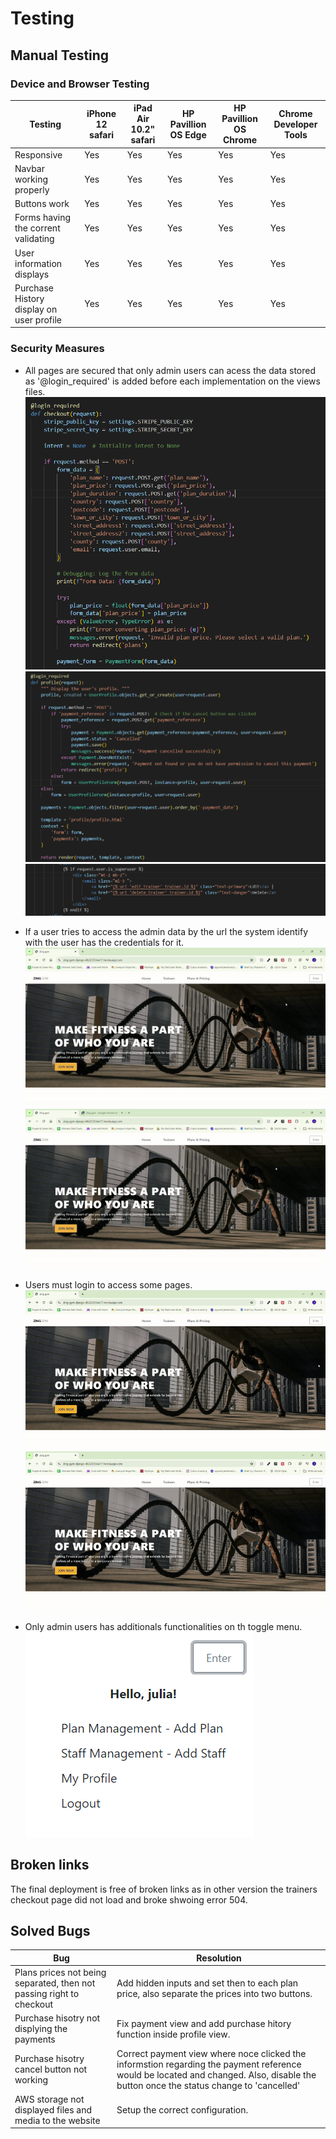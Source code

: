 # Testing

## Manual Testing

### Device and Browser Testing

|**Testing**|**iPhone 12 safari**|**iPad Air 10.2" safari**|**HP Pavillion OS Edge**|**HP Pavillion OS Chrome**|**Chrome Developer Tools**|
|-----|-----|-----|-----|-----|-----|
|Responsive|Yes|Yes|Yes|Yes|Yes|
|Navbar working properly|Yes|Yes|Yes|Yes|Yes|
|Buttons work|Yes|Yes|Yes|Yes|Yes|
|Forms having the corrent validating|Yes|Yes|Yes|Yes|Yes|
|User information displays|Yes|Yes|Yes|Yes|Yes|
|Purchase History display on user profile|Yes|Yes|Yes|Yes|Yes|

### Security Measures 
- All pages are secured that only admin users can acess the data stored as '@login_required' is added before each implementation on the views files. 
![alt text](<media/documentation_images/Screenshot 2024-07-04 134951.png>)
![alt text](<media/documentation_images/Screenshot 2024-07-04 163011.png>)
![alt text](<media/documentation_images/Screenshot 2024-07-04 163100.png>)

- If a user tries to access the admin data by the url the system identify with the user has the credentials for it. 
![gif](media/documentation_images/ezgif-1-5b9c693f40.gif)
![gif](media/documentation_images/ezgif-3-19ae2f6592.gif)

- Users must login to access some pages.
![gif](</media/documentation_images/user-need-login.gif>)
![gif](</media/documentation_images/ezgif-1-06f995a295.gif>)

- Only admin users has additionals functionalities on th toggle menu.
![Admin Menu](</media/documentation_images/Screenshot 2024-06-21 022526.png>)

## Broken links 
The final deployment is free of broken links as in other version the trainers checkout page did not load and broke shwoing error 504.

## Solved Bugs

|**Bug**|**Resolution**|
|-----|-----|
|Plans prices not being separated, then not passing right to checkout| Add hidden inputs and set then to each plan price, also separate the prices into two buttons.
|Purchase hisotry not displying the payments| Fix payment view and add purchase hitory function inside profile view.
|Purchase hisotry cancel button not working| Correct payment view where noce clicked the informstion regarding the payment reference would be located and changed. Also, disable the button once the status change to 'cancelled'
|AWS storage not displayed files and media to the website| Setup the correct configuration.